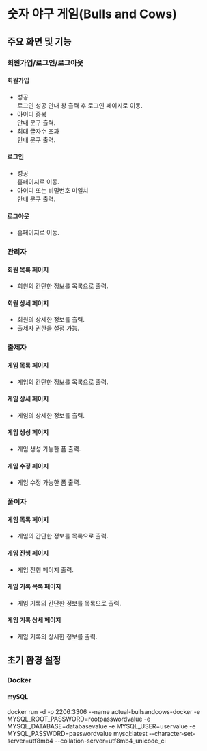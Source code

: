 # 숫자 야구 게임(Bulls and Cows)
## 주요 화면 및 기능
### 회원가입/로그인/로그아웃
#### 회원가입
* 성공  
로그인 성공 안내 창 출력 후 로그인 페이지로 이동.  
* 아이디 중복  
안내 문구 출력.  
* 최대 글자수 초과  
안내 문구 출력.  
#### 로그인
* 성공  
홈페이지로 이동.  
* 아이디 또는 비밀번호 미일치  
안내 문구 출력.  
#### 로그아웃
* 홈페이지로 이동.  
### 관리자
#### 회원 목록 페이지
* 회원의 간단한 정보를 목록으로 출력.  
#### 회원 상세 페이지
* 회원의 상세한 정보를 출력.  
* 출제자 권한을 설정 가능.
### 출제자
#### 게임 목록 페이지
* 게임의 간단한 정보를 목록으로 출력.  
#### 게임 상세 페이지
* 게임의 상세한 정보를 출력.  
#### 게임 생성 페이지
* 게임 생성 가능한 폼 출력.  
#### 게임 수정 페이지
* 게임 수정 가능한 폼 출력.  

### 풀이자
#### 게임 목록 페이지
* 게임의 간단한 정보를 목록으로 출력.  
#### 게임 진행 페이지
* 게임 진행 페이지 출력.  
#### 게임 기록 목록 페이지
* 게임 기록의 간단한 정보를 목록으로 출력.  
#### 게임 기록 상세 페이지
* 게임 기록의 상세한 정보를 출력.  


## 초기 환경 설정
### Docker
#### mySQL
docker run -d -p 2206:3306 --name actual-bullsandcows-docker -e MYSQL_ROOT_PASSWORD=rootpasswordvalue -e MYSQL_DATABASE=databasevalue -e MYSQL_USER=uservalue -e MYSQL_PASSWORD=passwordvalue mysql:latest --character-set-server=utf8mb4 --collation-server=utf8mb4_unicode_ci
